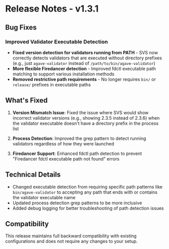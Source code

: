 # Release Notes - v1.3.1

## Bug Fixes

### Improved Validator Executable Detection
- **Fixed version detection for validators running from PATH** - SVS now correctly detects validators that are executed without directory prefixes (e.g., just `agave-validator` instead of `/path/to/bin/agave-validator`)
- **More flexible Firedancer detection** - Improved fdctl executable path matching to support various installation methods
- **Removed restrictive path requirements** - No longer requires `bin/` or `release/` prefixes in executable paths

## What's Fixed

1. **Version Mismatch Issue**: Fixed the issue where SVS would show incorrect validator versions (e.g., showing 2.3.5 instead of 2.3.6) when the validator executable doesn't have a directory prefix in the process list

2. **Process Detection**: Improved the grep pattern to detect running validators regardless of how they were launched

3. **Firedancer Support**: Enhanced fdctl path detection to prevent "Firedancer fdctl executable path not found" errors

## Technical Details

- Changed executable detection from requiring specific path patterns like `bin/agave-validator` to accepting any path that ends with or contains the validator executable name
- Updated process detection grep patterns to be more inclusive
- Added debug logging for better troubleshooting of path detection issues

## Compatibility

This release maintains full backward compatibility with existing configurations and does not require any changes to your setup.